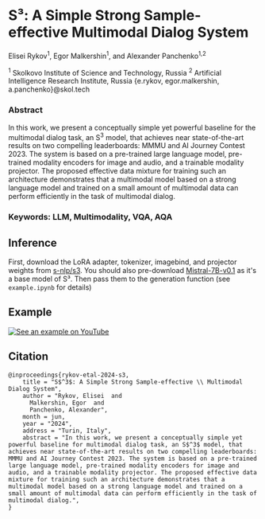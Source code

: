 # S³: A Simple Strong Sample-effective Multimodal Dialog System

Elisei Rykov<sup>1</sup>, Egor Malkershin<sup>1</sup>, and Alexander Panchenko<sup>1,2</sup>

<sup>1</sup> Skolkovo Institute of Science and Technology, Russia
<sup>2</sup> Artificial Intelligence Research Institute, Russia
{e.rykov, egor.malkershin, a.panchenko}@skol.tech

### Abstract
In this work, we present a conceptually simple yet powerful baseline for the multimodal dialog task, an S<sup>3</sup> model, that achieves near state-of-the-art results on two compelling leaderboards: MMMU and AI Journey Contest 2023. The system is based on a pre-trained large language model, pre-trained modality encoders for image and audio, and a trainable modality projector. The proposed effective data mixture for training such an architecture demonstrates that a multimodal model based on a strong language model and trained on a small amount of multimodal data can perform efficiently in the task of multimodal dialog.

### Keywords: LLM, Multimodality, VQA, AQA

## Inference
First, download the LoRA adapter, tokenizer, imagebind, and projector weights from [s-nlp/s3](https://huggingface.co/s-nlp/s3). You should also pre-download [Mistral-7B-v0.1](https://huggingface.co/mistralai/Mistral-7B-v0.1) as it's a base model of S³. Then pass them to the generation function (see `example.ipynb` for details)

## Example
[![See an example on YouTube]([https://img.youtube.com/vi/YOUTUBE_VIDEO_ID_HERE/0.jpg)](https://www.youtube.com/watch?v=YOUTUBE_VIDEO_ID_HERE](https://youtu.be/eUH6LNCADKQ))

## Citation

```
@inproceedings{rykov-etal-2024-s3,
    title = "S$^3$: A Simple Strong Sample-effective \\ Multimodal Dialog System",
    author = "Rykov, Elisei  and
      Malkershin, Egor  and
      Panchenko, Alexander",
    month = jun,
    year = "2024",
    address = "Turin, Italy",
    abstract = "In this work, we present a conceptually simple yet powerful baseline for multimodal dialog task, an S$^3$ model, that achieves near state-of-the-art results on two compelling leaderboards: MMMU and AI Journey Contest 2023. The system is based on a pre-trained large language model, pre-trained modality encoders for image and audio, and a trainable modality projector. The proposed effective data mixture for training such an architecture demonstrates that a multimodal model based on a strong language model and trained on a small amount of multimodal data can perform efficiently in the task of multimodal dialog.",
}
```
